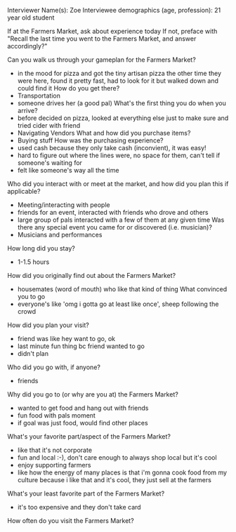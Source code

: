 Interviewer Name(s): Zoe
Interviewee demographics (age, profession): 21 year old student

If at the Farmers Market, ask about experience today
If not, preface with "Recall the last time you went to the Farmers Market, and answer accordingly?"

Can you walk us through your gameplan for the Farmers Market?
- in the mood for pizza and got the tiny artisan pizza the other time they were here, found it pretty fast, had to look for it but walked down and could find it
How do you get there?
- Transportation
- someone drives her (a good pal)
What's the first thing you do when you arrive?
- before decided on pizza, looked at everything else just to make sure and tried cider with friend
- Navigating Vendors
What and how did you purchase items?
- Buying stuff
How was the purchasing experience?
- used cash because they only take cash (inconvient), it was easy!
- hard to figure out where the lines were, no space for them, can't tell if someone's waiting for
- felt like someone's way all the time

Who did you interact with or meet at the market, and how did you plan this if applicable?
- Meeting/interacting with people
- friends for an event, interacted with friends who drove and others
- large group of pals interacted with a few of them at any given time
Was there any special event you came for or discovered (i.e. musician)?
- Musicians and performances

How long did you stay?
- 1-1.5 hours

How did you originally find out about the Farmers Market?
- housemates (word of mouth) who like that kind of thing
What convinced you to go
- everyone's like 'omg i gotta go at least like once', sheep following the crowd

How did you plan your visit?
- friend was like hey want to go, ok
- last minute fun thing bc friend wanted to go
- didn't plan

Who did you go with, if anyone?
- friends

Why did you go to (or why are you at) the Farmers Market?
- wanted to get food and hang out with friends
- fun food with pals moment
- if goal was just food, would find other places

What's your favorite part/aspect of the Farmers Market?
- like that it's not corporate
- fun and local :-), don't care enough to always shop local but it's cool
- enjoy supporting farmers
- like how the energy of many places is that i'm gonna cook food from my culture because i like that and it's cool, they just sell at the farmers 

What's your least favorite part of the Farmers Market?
- it's too expensive and they don't take card

How often do you visit the Farmers Market?
